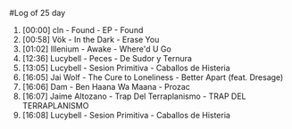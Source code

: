 #Log of 25 day

1. [00:00] cln - Found - EP - Found
1. [00:58] Vök - In the Dark - Erase You
1. [01:02] Illenium - Awake - Where'd U Go
1. [12:36] Lucybell - Peces - De Sudor y Ternura
1. [13:05] Lucybell - Sesion Primitiva - Caballos de Histeria
1. [16:05] Jai Wolf - The Cure to Loneliness - Better Apart (feat. Dresage)
1. [16:06] Dam - Ben Haana Wa Maana - Prozac
1. [16:07] Jaime Altozano - Trap Del Terraplanismo - TRAP DEL TERRAPLANISMO
1. [16:08] Lucybell - Sesion Primitiva - Caballos de Histeria
